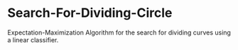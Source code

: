 # Search-For-Dividing-Circle
Expectation-Maximization Algorithm for the search for dividing curves using a linear classifier.
